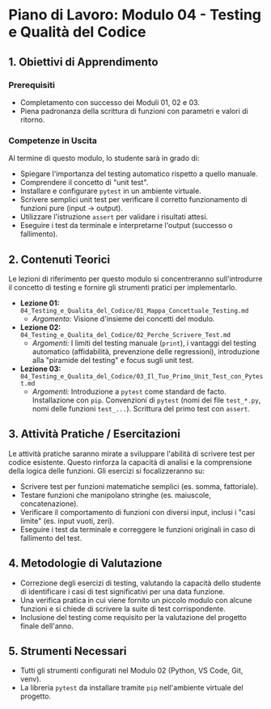 # Piano di Lavoro: Modulo 04 - Testing e Qualità del Codice

## 1. Obiettivi di Apprendimento

### Prerequisiti
*   Completamento con successo dei Moduli 01, 02 e 03.
*   Piena padronanza della scrittura di funzioni con parametri e valori di ritorno.

### Competenze in Uscita
Al termine di questo modulo, lo studente sarà in grado di:
*   Spiegare l'importanza del testing automatico rispetto a quello manuale.
*   Comprendere il concetto di "unit test".
*   Installare e configurare `pytest` in un ambiente virtuale.
*   Scrivere semplici unit test per verificare il corretto funzionamento di funzioni pure (input -> output).
*   Utilizzare l'istruzione `assert` per validare i risultati attesi.
*   Eseguire i test da terminale e interpretarne l'output (successo o fallimento).

## 2. Contenuti Teorici
Le lezioni di riferimento per questo modulo si concentreranno sull'introdurre il concetto di testing e fornire gli strumenti pratici per implementarlo.

*   **Lezione 01:** `04_Testing_e_Qualita_del_Codice/01_Mappa_Concettuale_Testing.md`
    *   *Argomento:* Visione d'insieme dei concetti del modulo.
*   **Lezione 02:** `04_Testing_e_Qualita_del_Codice/02_Perche_Scrivere_Test.md`
    *   *Argomenti:* I limiti del testing manuale (`print`), i vantaggi del testing automatico (affidabilità, prevenzione delle regressioni), introduzione alla "piramide del testing" e focus sugli unit test.
*   **Lezione 03:** `04_Testing_e_Qualita_del_Codice/03_Il_Tuo_Primo_Unit_Test_con_Pytest.md`
    *   *Argomenti:* Introduzione a `pytest` come standard de facto. Installazione con `pip`. Convenzioni di `pytest` (nomi dei file `test_*.py`, nomi delle funzioni `test_...`). Scrittura del primo test con `assert`.

## 3. Attività Pratiche / Esercitazioni
Le attività pratiche saranno mirate a sviluppare l'abilità di scrivere test per codice esistente. Questo rinforza la capacità di analisi e la comprensione della logica delle funzioni. Gli esercizi si focalizzeranno su:
*   Scrivere test per funzioni matematiche semplici (es. somma, fattoriale).
*   Testare funzioni che manipolano stringhe (es. maiuscole, concatenazione).
*   Verificare il comportamento di funzioni con diversi input, inclusi i "casi limite" (es. input vuoti, zeri).
*   Eseguire i test da terminale e correggere le funzioni originali in caso di fallimento del test.

## 4. Metodologie di Valutazione
*   Correzione degli esercizi di testing, valutando la capacità dello studente di identificare i casi di test significativi per una data funzione.
*   Una verifica pratica in cui viene fornito un piccolo modulo con alcune funzioni e si chiede di scrivere la suite di test corrispondente.
*   Inclusione del testing come requisito per la valutazione del progetto finale dell'anno.

## 5. Strumenti Necessari
*   Tutti gli strumenti configurati nel Modulo 02 (Python, VS Code, Git, venv).
*   La libreria `pytest` da installare tramite `pip` nell'ambiente virtuale del progetto.